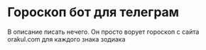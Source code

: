 # Гороскоп бот для телеграм 

В описание писать нечего. Он просто ворует гороскоп с сайта orakul.com для каждого знака зодиака
